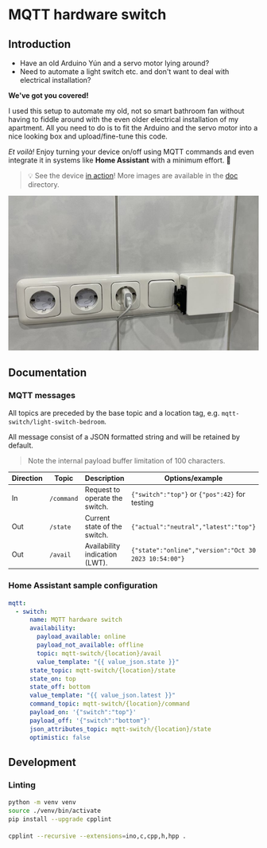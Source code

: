 # MQTT hardware switch

## Introduction

* Have an old Arduino Yún and a servo motor lying around?
* Need to automate a light switch etc. and don't want to deal with electrical
installation?

**We've got you covered!**

I used this setup to automate my old, not so smart bathroom fan without having
to fiddle around with the even older electrical installation of my apartment.
All you need to do is to fit the Arduino and the servo motor into a nice looking
box and upload/fine-tune this code.

*Et voilà!* Enjoy turning your device on/off using MQTT commands and
even integrate it in systems like **Home Assistant** with a minimum
effort. :tada:

> :bulb: See the device [in action](./doc/action.mov)! More images are available
in the [doc](./doc) directory.

![Overview picture](./doc/overview.jpg)

## Documentation

### MQTT messages

All topics are preceded by the base topic and a location tag, e.g.
`mqtt-switch/light-switch-bedroom`.

All message consist of a JSON formatted string and will be retained by default.

> Note the internal payload buffer limitation of 100 characters.

| Direction | Topic       | Description                     | Options/example                                       |
|-----------|-------------|---------------------------------|-------------------------------------------------------|
| In        | `/command`  | Request to operate the switch.  | `{"switch":"top"}` or `{"pos":42}` for testing        |
| Out       | `/state`    | Current state of the switch.    | `{"actual":"neutral","latest":"top"}`                 |
| Out       | `/avail`    | Availability indication (LWT).  | `{"state":"online","version":"Oct 30 2023 10:54:00"}` |

### Home Assistant sample configuration

```yml
mqtt:
  - switch:
      name: MQTT hardware switch
      availability:
        payload_available: online
        payload_not_available: offline
        topic: mqtt-switch/{location}/avail
        value_template: "{{ value_json.state }}"
      state_topic: mqtt-switch/{location}/state
      state_on: top
      state_off: bottom
      value_template: "{{ value_json.latest }}"
      command_topic: mqtt-switch/{location}/command
      payload_on: '{"switch":"top"}'
      payload_off: '{"switch":"bottom"}'
      json_attributes_topic: mqtt-switch/{location}/state
      optimistic: false
```

## Development

### Linting

```sh
python -m venv venv
source ./venv/bin/activate
pip install --upgrade cpplint

cpplint --recursive --extensions=ino,c,cpp,h,hpp .
`````
